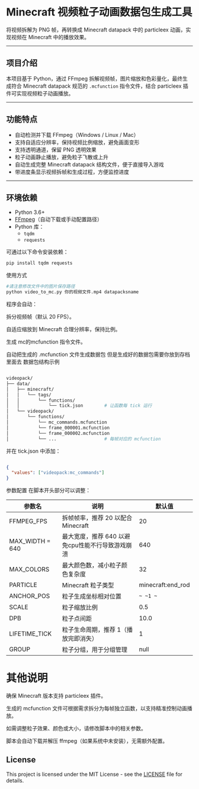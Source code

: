 # Minecraft 视频粒子动画数据包生成工具

将视频拆解为 PNG 帧，再转换成 Minecraft datapack 中的 particleex 动画，实现视频在 Minecraft 中的播放效果。

---

## 项目介绍

本项目基于 Python，通过 FFmpeg 拆解视频帧，图片缩放和色彩量化，最终生成符合 Minecraft datapack 规范的 `.mcfunction` 指令文件，结合 particleex 插件可实现视频粒子动画播放。

---

## 功能特点

- 自动检测并下载 FFmpeg（Windows / Linux / Mac）
- 支持自适应分辨率，保持视频比例缩放，避免画面变形
- 支持透明通道，保留 PNG 透明效果
- 粒子动画静止播放，避免粒子飞散或上升
- 自动生成完整 Minecraft datapack 结构文件，便于直接导入游戏
- 带进度条显示视频拆帧和生成过程，方便监控进度

---

## 环境依赖

- Python 3.6+
- [FFmpeg](https://ffmpeg.org/)（自动下载或手动配置路径）
- Python 库：
  - `tqdm`
  - `requests`

可通过以下命令安装依赖：

```bash
pip install tqdm requests
```
使用方式

```bash
#请注意修改文件中的图片保存路径
python video_to_mc.py 你的视频文件.mp4 datapacksname
```
程序会自动：

拆分视频帧（默认 20 FPS）。

自适应缩放到 Minecraft 合理分辨率，保持比例。

生成 mc的mcfunction 指令文件。


自动把生成的 .mcfunction 文件生成数据包
但是生成好的数据包需要你放到存档里面去
数据包结构示例
```bash

videopack/
├── data/
│   ├── minecraft/
│   │   └── tags/
│   │       └── functions/
│   │           └── tick.json        # 让函数每 tick 运行
│   └── videopack/
│       └── functions/
│           └── mc_commands.mcfunction
│           └── frame_000001.mcfunction
│           └── frame_000002.mcfunction
│           └── ...                  # 每帧对应的 mcfunction
```
并在 tick.json 中添加：

```json

{
  "values": ["videopack:mc_commands"]
}
```
参数配置
在脚本开头部分可以调整：

| 参数名            | 说明                       | 默认值                 |
| -------------- | ------------------------ | ------------------- |
| FFMPEG\_FPS    | 拆帧帧率，推荐 20 以配合 Minecraft | 20                  |
|MAX_WIDTH = 640| 最大宽度，推荐 640 以避免cpu性能不行导致游戏崩溃|640|
| MAX\_COLORS    | 最大颜色数，减小粒子颜色复杂度          | 32                  |
| PARTICLE       | Minecraft 粒子类型           | minecraft\:end\_rod |
| ANCHOR\_POS    | 粒子生成坐标相对位置               | `~ ~1 ~`            |
| SCALE          | 粒子缩放比例                   | 0.5                 |
| DPB            | 粒子点间距                    | 10.0                |
| LIFETIME\_TICK | 粒子生命周期，推荐 1（播放完即消失）      | 1                   |
| GROUP          | 粒子分组，用于分组管理              | null                |


# 其他说明
确保 Minecraft 版本支持 particleex 插件。

生成的 mcfunction 文件可根据需求拆分为每帧独立函数，以支持精准控制动画播放。

如需调整粒子效果、颜色或大小，请修改脚本中的相关参数。

脚本会自动下载并解压 ffmpeg（如果系统中未安装），无需额外配置。

## License
This project is licensed under the MIT License - see the [LICENSE](LICENSE) file for details.

